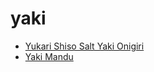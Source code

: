 # yaki

 * [Yukari Shiso Salt Yaki Onigiri](../index/y/yukari-shiso-salt-yaki-onigiri-365590.json)
 * [Yaki Mandu](../index/y/yaki-mandu.json)
